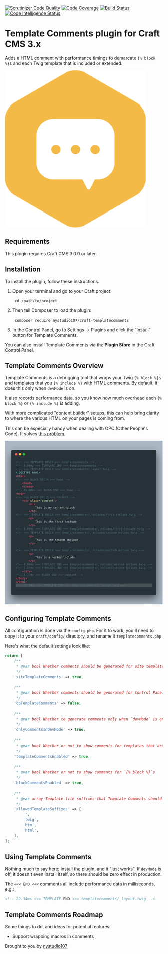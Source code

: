 [![Scrutinizer Code Quality](https://scrutinizer-ci.com/g/nystudio107/craft-templatecomments/badges/quality-score.png?b=v1)](https://scrutinizer-ci.com/g/nystudio107/craft-templatecomments/?branch=v1) [![Code Coverage](https://scrutinizer-ci.com/g/nystudio107/craft-templatecomments/badges/coverage.png?b=v1)](https://scrutinizer-ci.com/g/nystudio107/craft-templatecomments/?branch=v1) [![Build Status](https://scrutinizer-ci.com/g/nystudio107/craft-templatecomments/badges/build.png?b=v1)](https://scrutinizer-ci.com/g/nystudio107/craft-templatecomments/build-status/v1) [![Code Intelligence Status](https://scrutinizer-ci.com/g/nystudio107/craft-templatecomments/badges/code-intelligence.svg?b=v1)](https://scrutinizer-ci.com/code-intelligence)

# Template Comments plugin for Craft CMS 3.x

Adds a HTML comment with performance timings to demarcate `{% block %}`s and each Twig template that is included or extended.

![Screenshot](resources/img/plugin-logo.png)

## Requirements

This plugin requires Craft CMS 3.0.0 or later.

## Installation

To install the plugin, follow these instructions.

1. Open your terminal and go to your Craft project:

        cd /path/to/project

2. Then tell Composer to load the plugin:

        composer require nystudio107/craft-templatecomments

3. In the Control Panel, go to Settings → Plugins and click the “Install” button for Template Comments.

You can also install Template Comments via the **Plugin Store** in the Craft Control Panel.

## Template Comments Overview

Template Comments is a debugging tool that wraps your Twig `{% block %}`s and templates that you `{% include %}` with HTML comments. By default, it does this only when `devMode` is on.

It also records performance data, so you know how much overhead each `{% block %}` or `{% include %}` is adding.

With more complicated "content builder" setups, this can help bring clarity to where the various HTML on your pages is coming from.

This can be especially handy when dealing with OPC (Other People's Code). It solves [this problem](https://craftcms.stackexchange.com/questions/27769/how-can-i-print-the-name-of-every-template-being-rendered-in-html-comments-when).

![Screenshot](resources/screenshots/templatecomments-example.png)

## Configuring Template Comments

All configuration is done via the `config.php`. For it to work, you'll need to copy it to your `craft/config/` directory, and rename it `templatecomments.php`

Here's what the default settings look like:

```php
return [
    /**
     * @var bool Whether comments should be generated for site templates
     */
    'siteTemplateComments' => true,

    /**
     * @var bool Whether comments should be generated for Control Panel templates
     */
    'cpTemplateComments' => false,

    /**
     * @var bool Whether to generate comments only when `devMode` is on
     */
    'onlyCommentsInDevMode' => true,

    /**
     * @var bool Whether or not to show comments for templates that are include'd
     */
    'templateCommentsEnabled' => true,

    /**
     * @var bool Whether or not to show comments for `{% block %}`s
     */
    'blockCommentsEnabled' => true,

    /**
     * @var array Template file suffixes that Template Comments should be enabled for
     */
    'allowedTemplateSuffixes' => [
        '',
        'twig',
        'htm',
        'html',
    ],
];
```

## Using Template Comments

Nothing much to say here; install the plugin, and it "just works". If `devMode` is off, it doesn't even install itself, so there should be zero effect in production.

The `<<< END <<<` comments all include performance data in milliseconds, e.g.:
```html
<!-- 22.34ms <<< TEMPLATE END <<< templatecomments/_layout.twig -->
```

## Template Comments Roadmap

Some things to do, and ideas for potential features:

* Support wrapping macros in comments

Brought to you by [nystudio107](https://nystudio107.com/)
